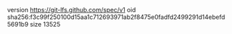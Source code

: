 version https://git-lfs.github.com/spec/v1
oid sha256:f3c99f250100d15aa1c712693971ab2f8475e0fadfd2499291d14ebefd5691b9
size 13525

